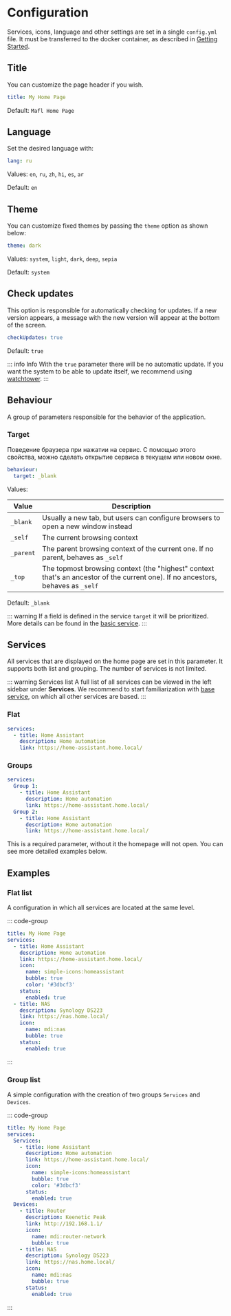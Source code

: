 # Configuration

Services, icons, language and other settings are set in a single `config.yml` file.
It must be transferred to the docker container, as described in [Getting Started](../guide/getting-started.md).

## Title

You can customize the page header if you wish.

```yaml
title: My Home Page
```

Default: `Mafl Home Page`

## Language

Set the desired language with:

```yaml
lang: ru
```

Values: `en`, `ru`, `zh`, `hi`, `es`, `ar`

Default: `en`

## Theme

You can customize fixed themes by passing the `theme` option as shown below:

```yaml
theme: dark
```

Values: `system`, `light`, `dark`, `deep`, `sepia`

Default: `system`

## Check updates

This option is responsible for automatically checking for updates.
If a new version appears, a message with the new version will appear at the bottom of the screen.

```yaml
checkUpdates: true
```

Default: `true`

::: info Info
With the `true` parameter there will be no automatic update.
If you want the system to be able to update itself, we recommend using [watchtower](https://containrrr.dev/watchtower/).
:::

## Behaviour

A group of parameters responsible for the behavior of the application.

### Target <in-version value="0.7.6" />

Поведение браузера при нажатии на сервис.
С помощью этого свойства, можно сделать открытие сервиса в текущем или новом окне.

```yaml
behaviour:
  target: _blank
```

Values:

| Value     | Description                                                                                                                     |
|-----------|---------------------------------------------------------------------------------------------------------------------------------|
| `_blank`  | Usually a new tab, but users can configure browsers to open a new window instead                                                |
| `_self`   | The current browsing context                                                                                                    |
| `_parent` | The parent browsing context of the current one. If no parent, behaves as `_self`                                                |
| `_top`    | The topmost browsing context (the "highest" context that's an ancestor of the current one). If no ancestors, behaves as `_self` |

Default: `_blank`

::: warning
If a field is defined in the service `target` it will be prioritized. More details can be found in the [basic service](../services/base.md#target).
:::

## Services

All services that are displayed on the home page are set in this parameter.
It supports both list and grouping. The number of services is not limited.

::: warning Services list
A full list of all services can be viewed in the left sidebar under **Services**.
We recommend to start familiarization with [base service](../services/base.md), on which all other services are based.
:::

### Flat
```yaml
services:
  - title: Home Assistant
    description: Home automation
    link: https://home-assistant.home.local/
```

### Groups

```yaml
services:
  Group 1:
    - title: Home Assistant
      description: Home automation
      link: https://home-assistant.home.local/
  Group 2:
    - title: Home Assistant
      description: Home automation
      link: https://home-assistant.home.local/
```

This is a required parameter, without it the homepage will not open.
You can see more detailed examples below.

## Examples

### Flat list

A configuration in which all services are located at the same level.

::: code-group
```yaml [config.yml]
title: My Home Page
services:
  - title: Home Assistant
    description: Home automation
    link: https://home-assistant.home.local/
    icon:
      name: simple-icons:homeassistant
      bubble: true
      color: '#3dbcf3'
    status:
      enabled: true
  - title: NAS
    description: Synology DS223
    link: https://nas.home.local/
    icon:
      name: mdi:nas
      bubble: true
    status:
      enabled: true
```
:::

### Group list

A simple configuration with the creation of two groups `Services` and `Devices`.

::: code-group
```yaml [config.yml]
title: My Home Page
services:
  Services:
    - title: Home Assistant
      description: Home automation
      link: https://home-assistant.home.local/
      icon:
        name: simple-icons:homeassistant
        bubble: true
        color: '#3dbcf3'
      status:
        enabled: true
  Devices:
    - title: Router
      description: Keenetic Peak
      link: http://192.168.1.1/
      icon:
        name: mdi:router-network
        bubble: true
    - title: NAS
      description: Synology DS223
      link: https://nas.home.local/
      icon:
        name: mdi:nas
        bubble: true
      status:
        enabled: true
```
:::
